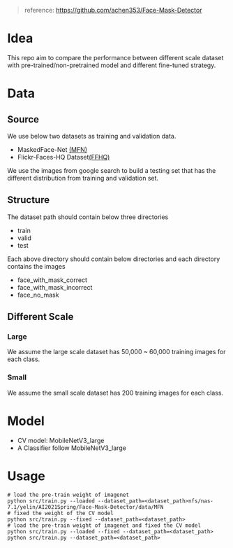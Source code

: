 > reference: https://github.com/achen353/Face-Mask-Detector 
# Idea
This repo aim to compare the performance between different scale dataset with pre-trained/non-pretrained model and different fine-tuned strategy.   

# Data
## Source
We use below two datasets as training and validation data.
- MaskedFace-Net [(MFN)](https://github.com/cabani/MaskedFace-Net)
- Flickr-Faces-HQ Dataset[(FFHQ)](https://github.com/NVlabs/ffhq-dataset)

We use the images from google search to build a testing set that has the different distribution from training and validation set.

## Structure
The dataset path should contain below three directories
- train
- valid
- test

Each above directory should contain below directories and each directory contains the images
- face_with_mask_correct
- face_with_mask_incorrect
- face_no_mask

## Different Scale
### Large
We assume the large scale dataset has 50,000 ~ 60,000 training images for each class.
### Small
We assume the small scale dataset has 200 training images for each class.

# Model
- CV model: MobileNetV3_large
- A Classifier follow MobileNetV3_large 

# Usage
```shell
# load the pre-train weight of imagenet
python src/train.py --loaded --dataset_path=<dataset_path>nfs/nas-7.1/yelin/AI2021Spring/Face-Mask-Detector/data/MFN
# fixed the weight of the CV model
python src/train.py --fixed --dataset_path=<dataset_path>
# load the pre-train weight of imagenet and fixed the CV model
python src/train.py --loaded --fixed --dataset_path=<dataset_path>
python src/train.py --dataset_path=<dataset_path>
```
